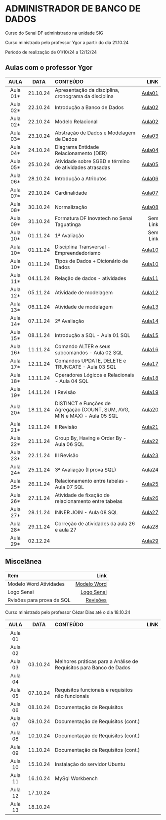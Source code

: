 # ADMINISTRADOR DE BANCO DE DADOS

Curso do Senai DF administrado na unidade SIG

Curso ministrado pelo professor Ygor a partir do dia 21.10.24

Período de realização de 01/10/24 a 12/12/24

## Aulas com o professor Ygor

| AULA | DATA | CONTEÚDO | LINK |
| :-:| :-: | :- | -: |
| Aula 01* | 21.10.24 | Apresentação da disciplina, cronograma da disciplina |[Aula01](aula01) |
| Aula 02* | 22.10.24 | Introdução a Banco de Dados | [Aula02](aula02) |
| Aula 02* | 22.10.24 | Modelo Relacional | [Aula02](aula02/modelo_relacional.md) |
| Aula 03* | 23.10.24 | Abstração de Dados e Modelagem de Dados |[Aula03](aula03) |
| Aula 04* | 24.10.24 | Diagrama Entidade Relacionamento (DER) | [Aula04](aula04) |
| Aula 05* | 25.10.24 | Atividade sobre SGBD e término de atividades atrasadas | [Aula05](aula05)|
| Aula 06* | 28.10.24 | Introdução a Atributos| [Aula06](aula06) |
| Aula 07* | 29.10.24 | Cardinalidade | [Aula07](aula07) |
| Aula 08* | 30.10.24 | Normalização | [Aula08](aula08) |
| Aula 09* | 31.10.24 | Formatura DF Inovatech no Senai Taguatinga | Sem Link |
| Aula 10* | 01.11.24 | 1ª Avaliação | Sem Link |
| Aula 10* | 01.11.24 | Disciplina Transversal - Empreendedorismo | [Aula10](aula10) |
| Aula 10* | 01.11.24 | Tipos de Dados + Dicionário de Dados | [Aula10](aula10) |
| Aula 11* | 04.11.24 | Relação de dados - atividades | [Aula11](aula11) |
| Aula 12* | 05.11.24 | Atividade de modelagem | [Aula12](aula12) |
| Aula 13* | 06.11.24 | Atividade de modelagem | [Aula13](aula13) |
| Aula 14* | 07.11.24 | 2ª Avaliação | [Aula14](aula14/) |
| Aula 15* | 08.11.24 | Introdução a SQL - Aula 01 SQL| [Aula15](aula15/) |
| Aula 16* | 11.11.24 | Comando ALTER e seus subcomandos - Aula 02 SQL| [Aula16](aula16/) |
| Aula 17* | 12.11.24 | Comandos UPDATE, DELETE e TRUNCATE - Aula 03 SQL| [Aula17](aula17/) |
| Aula 18* | 13.11.24 | Operadores Lógicos e Relacionais - Aula 04 SQL | [Aula18](aula18/) |
| Aula 19* | 14.11.24 | I Revisão | [Aula19](aula19/) |
| Aula 20* | 18.11.24 | DISTINCT e Funções de Agregação (COUNT, SUM, AVG, MIN e MAX) - Aula 05 SQL | [Aula20](aula20/) |
| Aula 21* | 19.11.24 | II Revisão | [Aula21](aula21/) |
| Aula 22* | 21.11.24 | Group By, Having e Order By - Aula 06 SQL | [Aula22](aula22/) |
| Aula 23* | 22.11.24 | III Revisão | [Aula23](aula23/) |
| Aula 24* | 25.11.24 | 3ª Avaliação (I prova SQL) | [Aula24](aula24/) |
| Aula 25* | 26.11.24 | Relacionamento entre tabelas - Aula 07 SQL | [Aula25](aula25/) |
| Aula 26* | 27.11.24 | Atividade de fixação de relacionamento entre tabelas | [Aula26](aula26/) |
| Aula 27* | 28.11.24 | INNER JOIN - Aula 08 SQL| [Aula27](aula27/) |
| Aula 28* | 29.11.24 | Correção de atividades da aula 26 e aula 27 | [Aula28](aula28/) |
| Aula 29* | 02.12.24 |  | [Aula29](aula29/)|

## Miscelânea

| Item | Link |
| :- | -: |
| Modelo Word Atividades | [Modelo Word](modelo.dotx) |
| Logo Senai | [Logo Senai](logo_senai.png) |
| Rvisões para prova de SQL | [Revisões](revisoes/) |

Curso ministrado pelo professor Cézar Dias até o dia 18.10.24

| AULA | DATA | CONTEÚDO | LINK |
| :-: | :-: | :- | :-: |
| Aula 01 | | | |
| Aula 02 | | | |
| Aula 03 | 03.10.24 | Melhores práticas para a Análise de Requisitos para Banco de Dados | |
| Aula 04 |  | | |
| Aula 05 | 07.10.24 | Requisitos funcionais e requisitos não funcionais | |
| Aula 06 | 08.10.24 | Documentação de Requisitos | |
| Aula 07 | 09.10.24 | Documentação de Requisitos (cont.) | |
| Aula 08 | 10.10.24 | Documentação de Requisitos (cont.) | |
| Aula 09 | 11.10.24 | Documentação de Requisitos (cont.) | |
| Aula 10 | 15.10.24 | Instalação do servidor Ubuntu| |
| Aula 11 | 16.10.24 | MySql Workbench | |
| Aula 12 | 17.10.24 | | |
| Aula 13 | 18.10.24 | | |
